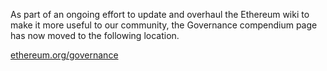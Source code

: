As part of an ongoing effort to update and overhaul the Ethereum wiki to make it more useful to our community, the Governance compendium page has now moved to the following location.

[ethereum.org/governance](https://ethereum.org/en/governance/#introduction)